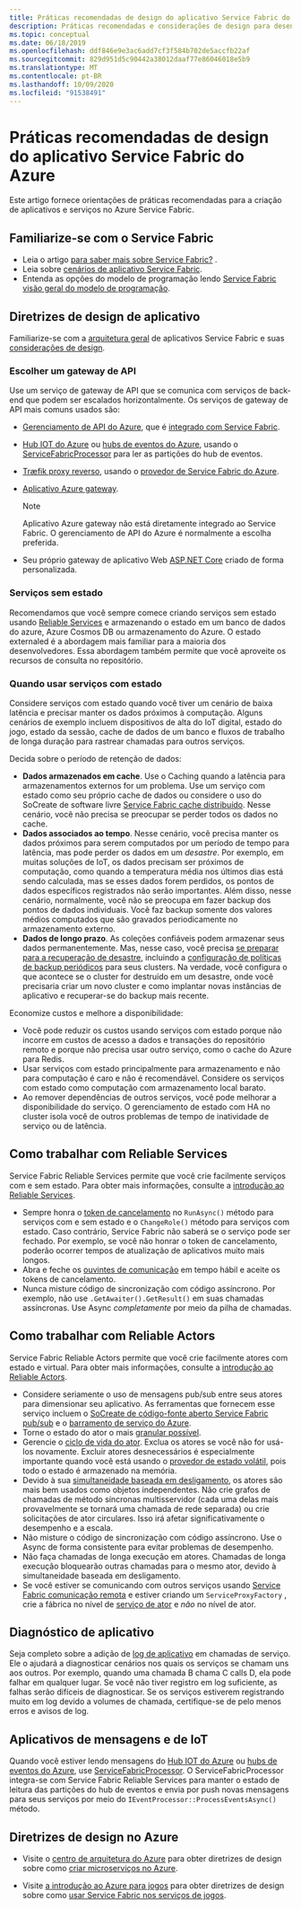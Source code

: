 ```yaml
---
title: Práticas recomendadas de design do aplicativo Service Fabric do Azure
description: Práticas recomendadas e considerações de design para desenvolver aplicativos e serviços usando o Azure Service Fabric.
ms.topic: conceptual
ms.date: 06/18/2019
ms.openlocfilehash: ddf846e9e3ac6add7cf3f584b702de5accfb22af
ms.sourcegitcommit: 829d951d5c90442a38012daaf77e86046018e5b9
ms.translationtype: MT
ms.contentlocale: pt-BR
ms.lasthandoff: 10/09/2020
ms.locfileid: "91538491"
---
```

# <a name="azure-service-fabric-application-design-best-practices"></a>Práticas recomendadas de design do aplicativo Service Fabric do Azure

Este artigo fornece orientações de práticas recomendadas para a criação de aplicativos e serviços no Azure Service Fabric.
 
## <a name="get-familiar-with-service-fabric"></a>Familiarize-se com o Service Fabric
* Leia o artigo [para saber mais sobre Service Fabric?](service-fabric-content-roadmap.md) .
* Leia sobre [cenários de aplicativo Service Fabric](service-fabric-application-scenarios.md).
* Entenda as opções do modelo de programação lendo [Service Fabric visão geral do modelo de programação](service-fabric-choose-framework.md).



## <a name="application-design-guidance"></a>Diretrizes de design de aplicativo
Familiarize-se com a [arquitetura geral](/azure/architecture/reference-architectures/microservices/service-fabric) de aplicativos Service Fabric e suas [considerações de design](/azure/architecture/reference-architectures/microservices/service-fabric#design-considerations).

### <a name="choose-an-api-gateway"></a>Escolher um gateway de API
Use um serviço de gateway de API que se comunica com serviços de back-end que podem ser escalados horizontalmente. Os serviços de gateway de API mais comuns usados são:

- [Gerenciamento de API do Azure](./service-fabric-api-management-overview.md), que é [integrado com Service Fabric](./service-fabric-tutorial-deploy-api-management.md).
- [Hub IOT do Azure](../iot-hub/index.yml) ou [hubs de eventos do Azure](../event-hubs/index.yml), usando o [ServiceFabricProcessor](https://github.com/Azure/azure-sdk-for-net/tree/master/sdk/eventhub/Microsoft.Azure.EventHubs.ServiceFabricProcessor) para ler as partições do hub de eventos.
- [Træfik proxy reverso](https://techcommunity.microsoft.com/t5/azure-service-fabric/bg-p/Service-Fabric), usando o [provedor de Service Fabric do Azure](https://docs.traefik.io/v1.6/configuration/backends/servicefabric/).
- [Aplicativo Azure gateway](../application-gateway/index.yml).

   > [!NOTE] 
   > Aplicativo Azure gateway não está diretamente integrado ao Service Fabric. O gerenciamento de API do Azure é normalmente a escolha preferida.
- Seu próprio gateway de aplicativo Web [ASP.NET Core](./service-fabric-reliable-services-communication-aspnetcore.md) criado de forma personalizada.

### <a name="stateless-services"></a>Serviços sem estado
Recomendamos que você sempre comece criando serviços sem estado usando [Reliable Services](./service-fabric-reliable-services-introduction.md) e armazenando o estado em um banco de dados do azure, Azure Cosmos DB ou armazenamento do Azure. O estado externaled é a abordagem mais familiar para a maioria dos desenvolvedores. Essa abordagem também permite que você aproveite os recursos de consulta no repositório.  

### <a name="when-to-use-stateful-services"></a>Quando usar serviços com estado
Considere serviços com estado quando você tiver um cenário de baixa latência e precisar manter os dados próximos à computação. Alguns cenários de exemplo incluem dispositivos de alta do IoT digital, estado do jogo, estado da sessão, cache de dados de um banco e fluxos de trabalho de longa duração para rastrear chamadas para outros serviços.

Decida sobre o período de retenção de dados:

- **Dados armazenados em cache**. Use o Caching quando a latência para armazenamentos externos for um problema. Use um serviço com estado como seu próprio cache de dados ou considere o uso do SoCreate de software livre [Service Fabric cache distribuído](https://github.com/SoCreate/service-fabric-distributed-cache). Nesse cenário, você não precisa se preocupar se perder todos os dados no cache.
- **Dados associados ao tempo**. Nesse cenário, você precisa manter os dados próximos para serem computados por um período de tempo para latência, mas pode perder os dados em um *desastre*. Por exemplo, em muitas soluções de IoT, os dados precisam ser próximos de computação, como quando a temperatura média nos últimos dias está sendo calculada, mas se esses dados forem perdidos, os pontos de dados específicos registrados não serão importantes. Além disso, nesse cenário, normalmente, você não se preocupa em fazer backup dos pontos de dados individuais. Você faz backup somente dos valores médios computados que são gravados periodicamente no armazenamento externo.  
- **Dados de longo prazo**. As coleções confiáveis podem armazenar seus dados permanentemente. Mas, nesse caso, você precisa [se preparar para a recuperação de desastre](./service-fabric-disaster-recovery.md), incluindo a [configuração de políticas de backup periódicos](./service-fabric-backuprestoreservice-configure-periodic-backup.md) para seus clusters. Na verdade, você configura o que acontece se o cluster for destruído em um desastre, onde você precisaria criar um novo cluster e como implantar novas instâncias de aplicativo e recuperar-se do backup mais recente.

Economize custos e melhore a disponibilidade:
- Você pode reduzir os custos usando serviços com estado porque não incorre em custos de acesso a dados e transações do repositório remoto e porque não precisa usar outro serviço, como o cache do Azure para Redis.
- Usar serviços com estado principalmente para armazenamento e não para computação é caro e não é recomendável. Considere os serviços com estado como computação com armazenamento local barato.
- Ao remover dependências de outros serviços, você pode melhorar a disponibilidade do serviço. O gerenciamento de estado com HA no cluster isola você de outros problemas de tempo de inatividade de serviço ou de latência.

## <a name="how-to-work-with-reliable-services"></a>Como trabalhar com Reliable Services
Service Fabric Reliable Services permite que você crie facilmente serviços com e sem estado. Para obter mais informações, consulte a [introdução ao Reliable Services](./service-fabric-reliable-services-introduction.md).
- Sempre honra o [token de cancelamento](./service-fabric-reliable-services-lifecycle.md#stateful-service-primary-swaps) no `RunAsync()` método para serviços com e sem estado e o `ChangeRole()` método para serviços com estado. Caso contrário, Service Fabric não saberá se o serviço pode ser fechado. Por exemplo, se você não honrar o token de cancelamento, poderão ocorrer tempos de atualização de aplicativos muito mais longos.
-    Abra e feche os [ouvintes de comunicação](./service-fabric-reliable-services-communication.md) em tempo hábil e aceite os tokens de cancelamento.
-    Nunca misture código de sincronização com código assíncrono. Por exemplo, não use `.GetAwaiter().GetResult()` em suas chamadas assíncronas. Use Async *completamente* por meio da pilha de chamadas.

## <a name="how-to-work-with-reliable-actors"></a>Como trabalhar com Reliable Actors
Service Fabric Reliable Actors permite que você crie facilmente atores com estado e virtual. Para obter mais informações, consulte a [introdução ao Reliable Actors](./service-fabric-reliable-actors-introduction.md).

- Considere seriamente o uso de mensagens pub/sub entre seus atores para dimensionar seu aplicativo. As ferramentas que fornecem esse serviço incluem o [SoCreate de código-fonte aberto Service Fabric pub/sub](https://service-fabric-pub-sub.socreate.it/) e o [barramento de serviço do Azure](/azure/service-bus/).
- Torne o estado do ator o mais [granular possível](./service-fabric-reliable-actors-state-management.md#best-practices).
- Gerencie o [ciclo de vida do ator](./service-fabric-reliable-actors-state-management.md#best-practices). Exclua os atores se você não for usá-los novamente. Excluir atores desnecessários é especialmente importante quando você está usando o [provedor de estado volátil](./service-fabric-reliable-actors-state-management.md#state-persistence-and-replication), pois todo o estado é armazenado na memória.
- Devido à sua [simultaneidade baseada em desligamento](./service-fabric-reliable-actors-introduction.md#concurrency), os atores são mais bem usados como objetos independentes. Não crie grafos de chamadas de método síncronas multisservidor (cada uma delas mais provavelmente se tornará uma chamada de rede separada) ou crie solicitações de ator circulares. Isso irá afetar significativamente o desempenho e a escala.
- Não misture o código de sincronização com código assíncrono. Use o Async de forma consistente para evitar problemas de desempenho.
- Não faça chamadas de longa execução em atores. Chamadas de longa execução bloquearão outras chamadas para o mesmo ator, devido à simultaneidade baseada em desligamento.
- Se você estiver se comunicando com outros serviços usando [Service Fabric comunicação remota](./service-fabric-reliable-services-communication-remoting.md) e estiver criando um `ServiceProxyFactory` , crie a fábrica no nível de [serviço de ator](./service-fabric-reliable-actors-using.md) e *não* no nível de ator.


## <a name="application-diagnostics"></a>Diagnóstico de aplicativo
Seja completo sobre a adição de [log de aplicativo](./service-fabric-diagnostics-event-generation-app.md) em chamadas de serviço. Ele o ajudará a diagnosticar cenários nos quais os serviços se chamam uns aos outros. Por exemplo, quando uma chamada B chama C calls D, ela pode falhar em qualquer lugar. Se você não tiver registro em log suficiente, as falhas serão difíceis de diagnosticar. Se os serviços estiverem registrando muito em log devido a volumes de chamada, certifique-se de pelo menos erros e avisos de log.

## <a name="iot-and-messaging-applications"></a>Aplicativos de mensagens e de IoT
Quando você estiver lendo mensagens do [Hub IOT do Azure](../iot-hub/index.yml) ou [hubs de eventos do Azure](../event-hubs/index.yml), use  [ServiceFabricProcessor](https://github.com/Azure/azure-event-hubs/tree/master/samples/DotNet/Microsoft.Azure.EventHubs/ServiceFabricProcessor). O ServiceFabricProcessor integra-se com Service Fabric Reliable Services para manter o estado de leitura das partições do hub de eventos e envia por push novas mensagens para seus serviços por meio do `IEventProcessor::ProcessEventsAsync()` método.


## <a name="design-guidance-on-azure"></a>Diretrizes de design no Azure
* Visite o [centro de arquitetura do Azure](/azure/architecture/microservices/) para obter diretrizes de design sobre como [criar microserviços no Azure](/azure/architecture/microservices/).

* Visite [a introdução ao Azure para jogos](/gaming/azure/) para obter diretrizes de design sobre como [usar Service Fabric nos serviços de jogos](/gaming/azure/reference-architectures/multiplayer-synchronous-sf).
